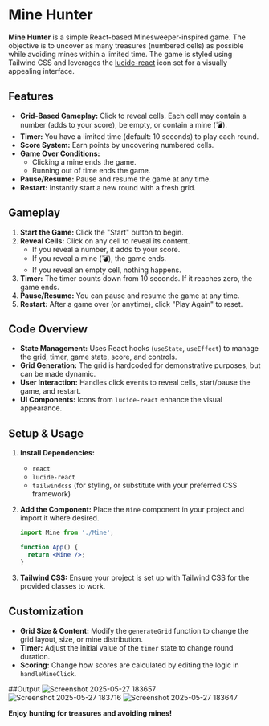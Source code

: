 # Mine Hunter

**Mine Hunter** is a simple React-based Minesweeper-inspired game. The objective is to uncover as many treasures (numbered cells) as possible while avoiding mines within a limited time. The game is styled using Tailwind CSS and leverages the [lucide-react](https://lucide.dev/) icon set for a visually appealing interface.

## Features

- **Grid-Based Gameplay:** Click to reveal cells. Each cell may contain a number (adds to your score), be empty, or contain a mine (💣).
- **Timer:** You have a limited time (default: 10 seconds) to play each round.
- **Score System:** Earn points by uncovering numbered cells.
- **Game Over Conditions:**
  - Clicking a mine ends the game.
  - Running out of time ends the game.
- **Pause/Resume:** Pause and resume the game at any time.
- **Restart:** Instantly start a new round with a fresh grid.

## Gameplay

1. **Start the Game:** Click the "Start" button to begin.
2. **Reveal Cells:** Click on any cell to reveal its content.
   - If you reveal a number, it adds to your score.
   - If you reveal a mine (💣), the game ends.
   - If you reveal an empty cell, nothing happens.
3. **Timer:** The timer counts down from 10 seconds. If it reaches zero, the game ends.
4. **Pause/Resume:** You can pause and resume the game at any time.
5. **Restart:** After a game over (or anytime), click "Play Again" to reset.

## Code Overview

- **State Management:** Uses React hooks (`useState`, `useEffect`) to manage the grid, timer, game state, score, and controls.
- **Grid Generation:** The grid is hardcoded for demonstrative purposes, but can be made dynamic.
- **User Interaction:** Handles click events to reveal cells, start/pause the game, and restart.
- **UI Components:** Icons from `lucide-react` enhance the visual appearance.

## Setup & Usage

1. **Install Dependencies:**
   - `react`
   - `lucide-react`
   - `tailwindcss` (for styling, or substitute with your preferred CSS framework)

2. **Add the Component:**
   Place the `Mine` component in your project and import it where desired.

   ```jsx
   import Mine from './Mine';

   function App() {
     return <Mine />;
   }
   ```

3. **Tailwind CSS:**
   Ensure your project is set up with Tailwind CSS for the provided classes to work.

## Customization

- **Grid Size & Content:** Modify the `generateGrid` function to change the grid layout, size, or mine distribution.
- **Timer:** Adjust the initial value of the `timer` state to change round duration.
- **Scoring:** Change how scores are calculated by editing the logic in `handleMineClick`.


##Output
![Screenshot 2025-05-27 183657](https://github.com/user-attachments/assets/d380df77-df4a-4dd3-a0af-c490f1435c7b)
![Screenshot 2025-05-27 183716](https://github.com/user-attachments/assets/daf1de75-04bb-4357-96b7-d8de4d0de112)
![Screenshot 2025-05-27 183647](https://github.com/user-attachments/assets/14516d86-990c-42bf-8f1f-7fe538d19dc4)




**Enjoy hunting for treasures and avoiding mines!**
